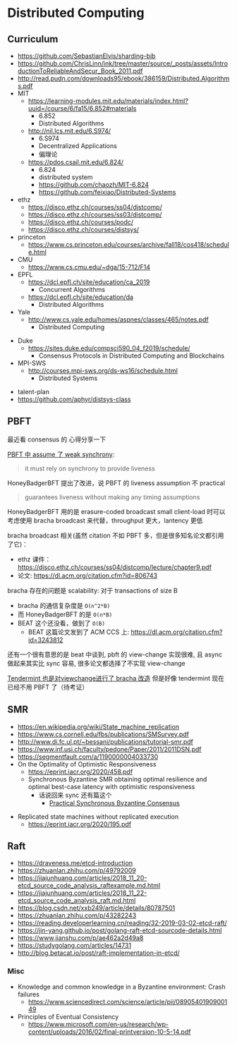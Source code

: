 # Distributed Computing


## Curriculum

+ https://github.com/SebastianElvis/sharding-bib
+ https://github.com/ChrisLinn/ink/tree/master/source/_posts/assets/IntroductionToReliableAndSecur_Book_2011.pdf
+ http://read.pudn.com/downloads95/ebook/386159/Distributed.Algorithms.pdf
+ MIT
    * https://learning-modules.mit.edu/materials/index.html?uuid=/course/6/fa15/6.852#materials
        - 6.852
        - Distributed Algorithms
    * http://nil.lcs.mit.edu/6.S974/
        - 6.S974
        - Decentralized Applications
        - 偏理论
    * https://pdos.csail.mit.edu/6.824/
        * 6.824
        - distributed system
        - https://github.com/chaozh/MIT-6.824
        - https://github.com/feixiao/Distributed-Systems
+ ethz
    * https://disco.ethz.ch/courses/ss04/distcomp/
    * https://disco.ethz.ch/courses/ss03/distcomp/
    * https://disco.ethz.ch/courses/podc/
    * https://disco.ethz.ch/courses/distsys/
+ princeton
    * https://www.cs.princeton.edu/courses/archive/fall18/cos418/schedule.html
+ CMU
    * https://www.cs.cmu.edu/~dga/15-712/F14
+ EPFL
    * https://dcl.epfl.ch/site/education/ca_2019
        - Concurrent Algorithms
    * https://dcl.epfl.ch/site/education/da
        - Distributed Algorithms
+ Yale
    * http://www.cs.yale.edu/homes/aspnes/classes/465/notes.pdf
        * Distributed Computing
- Duke
    + https://sites.duke.edu/compsci590_04_f2019/schedule/
        * Consensus Protocols in Distributed Computing and Blockchains
- MPI-SWS
    + http://courses.mpi-sws.org/ds-ws16/schedule.html
        * Distributed Systems
+ talent-plan
+ https://github.com/aphyr/distsys-class

## PBFT

最近看 consensus 的 心得分享一下

[PBFT 中 assume 了 weak synchrony](https://www.usenix.org/legacy/events/osdi99/full_papers/castro/castro_html/node3.html#SECTION00030000000000000000):
>it must rely on synchrony to provide liveness

HoneyBadgerBFT 提出了改进，说 PBFT 的 liveness assumption 不 practical
>guarantees liveness without making any timing assumptions

HoneyBadgerBFT 用的是 erasure-coded broadcast
small client-load 时可以考虑使用 bracha broadcast 来代替，throughput 更大，lantency 更低

bracha broadcast 相关(虽然 citation 不如 PBFT 多，但是很多知名论文都引用了它)：

+ ethz 课件：https://disco.ethz.ch/courses/ss04/distcomp/lecture/chapter9.pdf
+ 论文: https://dl.acm.org/citation.cfm?id=806743


bracha 存在的问题是 scalability: 对于 transactions of size B

+ bracha 的通信复杂度是 `O(n^2*B)`
+ 而 HoneyBadgerBFT 的是 `O(n*B)`
+ BEAT 这个还没看，做到了 `O(B)`
    * BEAT 这篇论文发到了 ACM CCS 上: https://dl.acm.org/citation.cfm?id=3243812

还有一个很有意思的是 beat 中谈到, pbft 的 view-change 实现很难, 且 async 做起来其实比 sync 容易, 很多论文都选择了不实现 view-change

[Tendermint 也是对viewchange进行了 bracha 改造](http://drops.dagstuhl.de/opus/volltexte/2017/8016/pdf/LIPIcs-DISC-2017-1.pdf)
但是好像 tendermint 现在已经不用 PBFT 了（待考证）

## SMR
+ https://en.wikipedia.org/wiki/State_machine_replication
+ https://www.cs.cornell.edu/fbs/publications/SMSurvey.pdf
+ http://www.di.fc.ul.pt/~bessani/publications/tutorial-smr.pdf
+ https://www.inf.usi.ch/faculty/pedone/Paper/2011/2011DSN.pdf
+ https://segmentfault.com/a/1190000004033730
+ On the Optimality of Optimistic Responsiveness
    * https://eprint.iacr.org/2020/458.pdf
    * Synchronous Byzantine SMR obtaining optimal resilience and optimal best-case latency with optimistic responsiveness
        - 话说回来 sync 还有篇这个
            + [Practical Synchronous Byzantine Consensus](https://www.cs.umd.edu/~kartik/papers/10_syncsmr.pdf)
* Replicated state machines without replicated execution
    + https://eprint.iacr.org/2020/195.pdf


## Raft

+ https://draveness.me/etcd-introduction
+ https://zhuanlan.zhihu.com/p/49792009
+ https://jiajunhuang.com/articles/2018_11_20-etcd_source_code_analysis_raftexample.md.html
+ https://jiajunhuang.com/articles/2018_11_22-etcd_source_code_analysis_raft.md.html
+ https://blog.csdn.net/xxb249/article/details/80787501
+ https://zhuanlan.zhihu.com/p/43282243
+ https://reading.developerlearning.cn/reading/32-2019-03-02-etcd-raft/
+ https://jin-yang.github.io/post/golang-raft-etcd-sourcode-details.html
+ https://www.jianshu.com/p/ae462a2d49a8
+ https://studygolang.com/articles/14731
+ http://blog.betacat.io/post/raft-implementation-in-etcd/


### Misc
+ Knowledge and common knowledge in a Byzantine environment: Crash failures
    * https://www.sciencedirect.com/science/article/pii/0890540190900149
+ Principles of Eventual Consistency
    + https://www.microsoft.com/en-us/research/wp-content/uploads/2016/02/final-printversion-10-5-14.pdf
